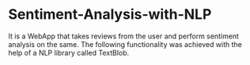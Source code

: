 # Sentiment-Analysis-with-NLP
It is a WebApp that takes reviews from the user and perform sentiment analysis on the same. The following functionality was achieved with the help of a NLP library called TextBlob.
